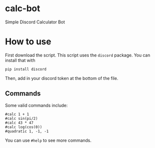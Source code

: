 # calc-bot
Simple Discord Calculator Bot

# How to use
First download the script. This script uses the ``discord`` package. You can install that with
```
pip install discord
```
Then, add in your discord token at the bottom of the file.

## Commands
Some valid commands include:
```
#calc 1 + 1
#calc sin(pi/2)
#calc 43 * 47
#calc log(cos(0))
#quadratic 1, -1, -1
```
You can use ``#help`` to see more commands.
